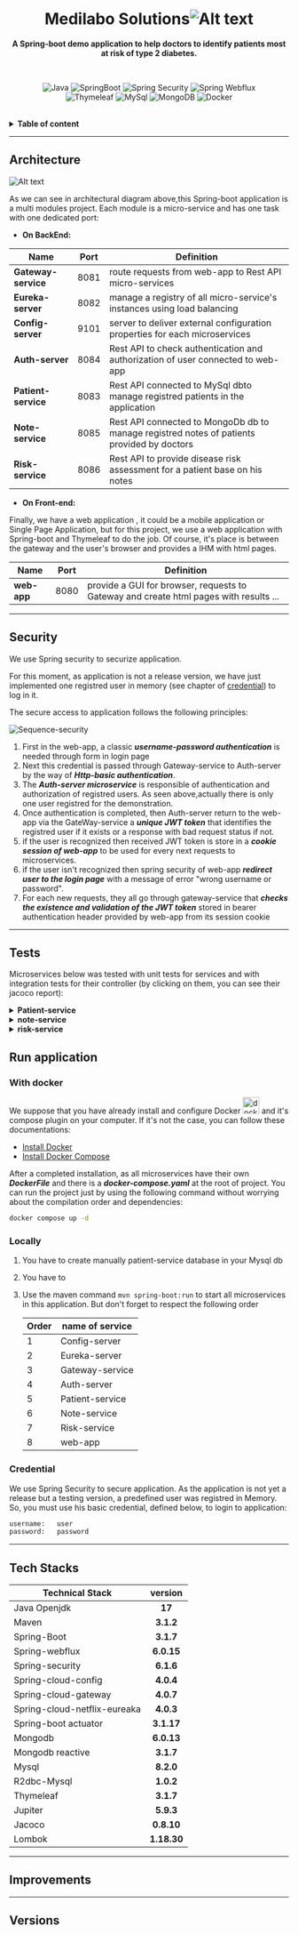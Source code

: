 # <div align="center">Medilabo Solutions![Alt text](image-1.png)</div>

**<p style="text-align:center;">A Spring-boot demo application to help doctors to identify patients most at risk of type 2 diabetes.</p>**

  <div style="text-align:center;"> 
  <br>

  ![Java](https://img.shields.io/badge/17-%23437291?style=plastic&logo=Openjdk&logoColor=%23437291&label=OpenJdk&labelColor=grey) ![SpringBoot](https://img.shields.io/badge/3.1.7-grey?style=plastic&logo=Spring-Boot&logoColor=green&label=Spring-Boot&labelColor=grey&color=green) ![Spring Security](https://img.shields.io/badge/6.0.6-grey?style=plastic&logo=Spring-Security&logoColor=green&label=Spring-Security&labelColor=grey&color=green) ![Spring Webflux](https://img.shields.io/badge/6.0.15-grey?style=plastic&logo=react&logoColor=green&label=Spring_Webflux&labelColor=grey&color=green) </br> ![Thymeleaf](https://img.shields.io/badge/3.1.7-%23005F0F?style=plastic&logo=thymeleaf&logoColor=%23005F0F&label=Thymeleaf&labelColor=grey) ![MySql](https://img.shields.io/badge/8.2.0-%234479A1?style=plastic&logo=mysql&logoColor=%234479A1&label=MySql&labelColor=grey) ![MongoDB](https://img.shields.io/badge/6.0.13-%2347A248?style=plastic&logo=mongodb&logoColor=%2347A248&label=MongoDB&labelColor=grey) ![Docker](https://img.shields.io/badge/24.0.7-%232496ED?style=plastic&logo=docker&logoColor=%232496ED&label=Docker&labelColor=grey)</div>

<br>
<details><summary><strong>Table of content</strong></summary>
<br>

- [Medilabo Solutions](#medilabo-solutions)
  - [Architecture](#architecture)
  - [Security](#security)
  - [Tests](#tests)
  - [Run application](#run-application)
    - [With docker](#with-docker)
    - [Locally](#locally)
    - [Credential](#credential)
  - [Tech Stacks](#tech-stacks)
  - [Improvements](#improvements)
  - [Versions](#versions)

</details>  

---

## Architecture

![Alt text](Architecture.drawio.png)

As we can see in architectural diagram above,this Spring-boot application is a multi modules project. Each module is a micro-service and has one task with one dedicated port:

- **On BackEnd:**

Name  | Port| Definition
------|------|---------
 **Gateway-service** | 8081| route requests from web-app to Rest API micro-services
 **Eureka-server**   | 8082| manage a registry of all micro-service's instances using load balancing
 **Config-server**   | 9101| server to deliver external configuration properties for each microservices
 **Auth-server**     |8084| Rest API to check authentication and authorization of user connected to web-app
 **Patient-service** |8083 | Rest API connected to MySql dbto manage registred patients in the application
 **Note-service** |8085|Rest API connected to MongoDb db to manage registred notes of patients provided by doctors
 **Risk-service** |8086|Rest API to provide disease risk assessment for a patient base on his notes

- **On Front-end:**

Finally, we have a web application , it could be a mobile application or Single Page Application, but for this project, we use a web application with Spring-boot and Thymeleaf to do the job. Of course, it's place is between the gateway and the user's browser and provides a IHM with html pages.

Name         | Port | Definition
-------------|------|----------
 **web-app** | 8080 | provide a GUI for browser, requests to Gateway and create html pages with results ...

---

## Security

We use Spring security to securize application.

For this moment, as application is not a release version, we have just implemented one registred user in memory (see chapter of [credential](#credential)) to log in it.

The secure access to application follows the following principles:

![Sequence-security](security-flux.drawio.png)

1. First in the web-app, a classic ***username-password authentication*** is needed through form in login page
2. Next this credential is passed through Gateway-service to Auth-server by the way of ***Http-basic authentication***.
3. The ***Auth-server microservice*** is responsible of authentication and authorization of registred users. As seen above,actually there is only one user registred for the demonstration.
4. Once authentication is completed, then Auth-server return to the web-app via the GateWay-service a ***unique JWT token*** that identifies the registred user if it exists or a response with  bad request status if not.
5. if the user is recognized then received JWT token is store in a ***cookie session of web-app*** to be used for every next requests to microservices.
6. if the user isn't recognized then spring security of web-app ***redirect user to the login page*** with a message of error "wrong username or password".
7. For each new requests, they all go through gateway-service that ***checks the existence and validation of the JWT token*** stored in bearer authentication header provided by web-app from its session cookie

---

## Tests

Microservices below was tested with unit tests for services and with integration tests for their controller (by clicking on them, you can see their jacoco report):

<details><summary><strong>Patient-service</strong></summary>

  ![alt](jacoco-patient.png)
</details>
<details><summary><strong>note-service</strong></summary>

  ![alt](jacoco-note.png)
</details>

<details><summary><strong>risk-service</strong></summary>

  ![alt](jacoco-risk.png)
</details>

## Run application

### With docker

We suppose that you have already install and configure Docker <img src="docker-color.svg" alt="docker-svg" width="30"> and it's compose plugin on your computer. If it's not the case, you can follow these documentations:

- [Install Docker](https://docs.docker.com/get-docker/)
- [Install Docker Compose](https://docs.docker.com/compose/install/)

After a completed installation, as all microservices have their own ***DockerFile*** and there is a ***docker-compose.yaml*** at the root of project. You can run the project just by using the following command without worrying about the compilation order and dependencies:

```bash
docker compose up -d
```

### Locally

1. You have to create manually patient-service database in your Mysql db
2. You have to
3. Use the maven command `mvn spring-boot:run` to start all microservices in this application. But don't forget to respect the following order

    Order | name of service
    ------|----------------
    1|Config-server
    2|Eureka-server
    3|Gateway-service
    4|Auth-server
    5|Patient-service
    6|Note-service
    7|Risk-service
    8|web-app

### Credential

We use Spring Security to secure application. As the application is not yet a release but a testing version, a predefined user was registred in Memory. So, you must use his basic credential, defined below, to login to application:

```bash
username:   user
password:   password
```

---

## Tech Stacks

Technical Stack|version
---------------|:------:
Java Openjdk| **17**
Maven |**3.1.2**
Spring-Boot| **3.1.7**
Spring-webflux|**6.0.15**
Spring-security |**6.1.6**
Spring-cloud-config |**4.0.4**
Spring-cloud-gateway |**4.0.7**
Spring-cloud-netflix-eureaka |**4.0.3**
Spring-boot actuator |**3.1.17**
Mongodb|**6.0.13**
Mongodb reactive |**3.1.7**
Mysql | **8.2.0**
R2dbc-Mysql |**1.0.2**
Thymeleaf |**3.1.7**
Jupiter |**5.9.3**
Jacoco |**0.8.10**
Lombok |**1.18.30**

---

## Improvements

---

## Versions

